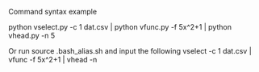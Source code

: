 Command syntax example

python vselect.py -c 1 dat.csv | python vfunc.py -f 5x^2+1 | python vhead.py -n 5

Or run source .bash_alias.sh and input the following
vselect -c 1 dat.csv | vfunc -f 5x^2+1 | vhead -n 
